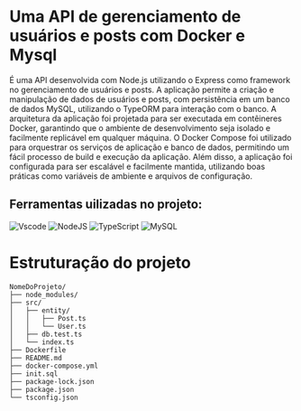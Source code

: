 # Uma API de gerenciamento de usuários e posts com Docker e Mysql

É uma API desenvolvida com Node.js utilizando o Express como framework no gerenciamento de usuários e posts. A aplicação permite a criação e manipulação de dados de usuários e posts, com persistência em um banco de dados MySQL, utilizando o TypeORM para interação com o banco. A arquitetura da aplicação foi projetada para ser executada em contêineres Docker, garantindo que o ambiente de desenvolvimento seja isolado e facilmente replicável em qualquer máquina. O Docker Compose foi utilizado para orquestrar os serviços de aplicação e banco de dados, permitindo um fácil processo de build e execução da aplicação. Além disso, a aplicação foi configurada para ser escalável e facilmente mantida, utilizando boas práticas como variáveis de ambiente e arquivos de configuração.

## Ferramentas uilizadas no projeto:

![Vscode](https://img.shields.io/badge/Vscode-007ACC?style=for-the-badge&logo=visual-studio-code&logoColor=white)
![NodeJS](https://img.shields.io/badge/node.js-6DA55F?style=for-the-badge&logo=node.js&logoColor=white)
![TypeScript](https://img.shields.io/badge/TypeScript-007ACC?style=for-the-badge&logo=typescript&logoColor=white)
![MySQL](https://img.shields.io/badge/MySQL-00000F?style=for-the-badge&logo=mysql&logoColor=white)

# Estruturação do projeto

```
NomeDoProjeto/
├── node_modules/                    
├── src/                             
│   ├── entity/                      
│   │   ├── Post.ts                  
│   │   └── User.ts                  
│   ├── db.test.ts                   
│   └── index.ts                     
├── Dockerfile                       
├── README.md                        
├── docker-compose.yml               
├── init.sql                         
├── package-lock.json                
├── package.json                     
└── tsconfig.json                    
```
